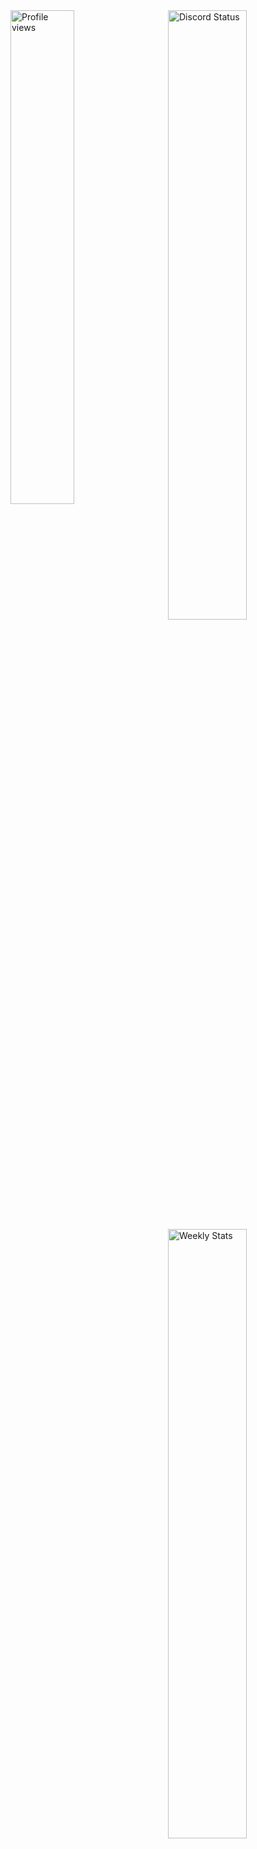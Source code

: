 <div>
	<img width="45%" align="left" alt="Profile views" src="https://count.getloli.com/get/@MasedMSD">
	<a href="https://discord.com/users/801754460182675467" target="_blank">
		<img width="50%" align="right" alt="Discord Status" src="https://lanyard.cnrad.dev/api/801754460182675467?bg=1f1f1f&borderRadius=5px">
	</a>
	<a href="https://wakatime.com/@MasedMSD" target="_blank">
		<img width="50%" align="right" alt="Weekly Stats" src="https://github-readme-stats.vercel.app/api/wakatime?username=MasedMSD&border_radius=5px&theme=dark&bg_color=1f1f1f&border_color=1f1f1f&icon_color=58a6ff&show_icons=true&disable_animations=true&custom_title=Weekly%20Stats&v=2">
	</a>
</div>
